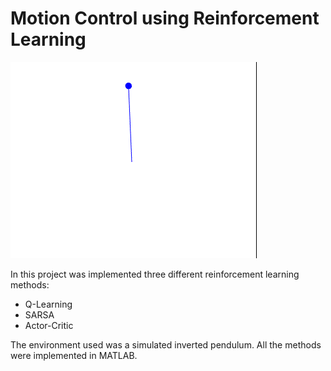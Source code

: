 # Motion Control using Reinforcement Learning
![Q-Learning Result](https://github.com/leandrop98/motion-control-reinforcement-learning/blob/master/Q-Learning.gif?raw=true)

In this project was implemented three different reinforcement learning methods:
- Q-Learning
- SARSA
- Actor-Critic

The environment used was a simulated inverted pendulum. All the methods were implemented in MATLAB.

